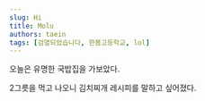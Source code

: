 ```yaml
---
slug: Hi
title: Molu
authors: taein
tags: [검열되었습니다, 한봄고등학교, lol]
---
```


오늘은 유명한 국밥집을 가보았다.

2그릇을 먹고 나오니 김치찌개 레시피를 말하고 싶어졌다.


